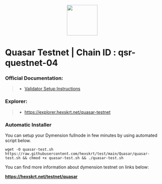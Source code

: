 <p align="center">
  <img height="100" height="auto" src="https://github.com/hexskrt/explorer/blob/7d35cffe8566d44a61bac5f541cc4b94940b5ae0/public/logos/quasar.png">
</p>

# Quasar Testnet | Chain ID : qsr-questnet-04
### Official Documentation:
>- [Validator Setup Instructions]([https://docs.dymension.xyz/validate/dymension-hub/build-dymd](https://docs.quasar.fi/validate/validate-on-questnet))

### Explorer:
>-  https://explorer.hexskrt.net/quasar-testnet

### Automatic Installer
You can setup your Dymension fullnode in few minutes by using automated script below.
```
wget -O quasar-test.sh https://raw.githubusercontent.com/hexskrt/test/main/Quasar/quasar-test.sh && chmod +x quasar-test.sh && ./quasar-test.sh
```

You can find more information about dymension testnet on links below:

**https://hexskrt.net/testnet/quasar**
